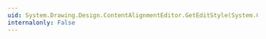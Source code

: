 ```yaml
---
uid: System.Drawing.Design.ContentAlignmentEditor.GetEditStyle(System.ComponentModel.ITypeDescriptorContext)
internalonly: False
---
```

